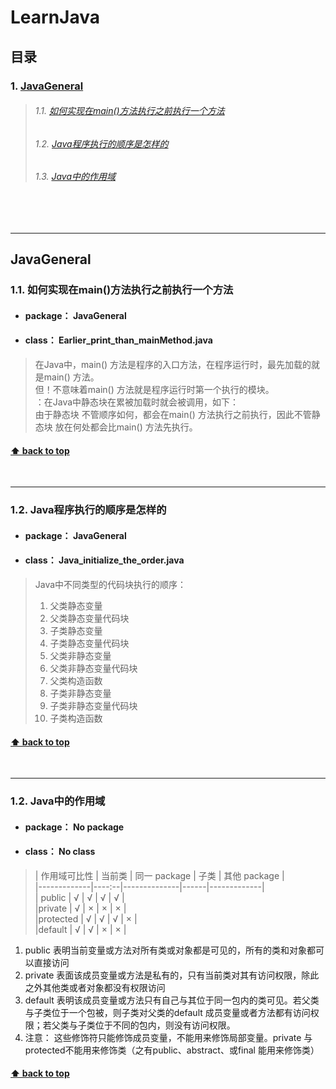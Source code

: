 # LearnJava <a id="LearnJava"></a>
## 目录
### 1. [JavaGeneral](#1)
  >###### 1.1. [如何实现在main()方法执行之前执行一个方法](#1.1)
  >###### 1.2. [Java程序执行的顺序是怎样的](#1.2)
  >###### 1.3. [Java中的作用域](#1.3)

<br>
<br>

---
<a id="1"></a>
## JavaGeneral <br>
<a id="1.1"></a>
### 1.1. 如何实现在main()方法执行之前执行一个方法 <br>
* #### **package：** JavaGeneral</span><br>
* #### **class：** Earlier_print_than_mainMethod.java
> 在Java中，main() 方法是程序的入口方法，在程序运行时，最先加载的就是main() 方法。<br>
> 但！不意味着main() 方法就是程序运行时第一个执行的模块。<br>
> ：在Java中静态块在累被加载时就会被调用，如下：<br>
> 由于静态块 不管顺序如何，都会在main() 方法执行之前执行，因此不管静态块 放在何处都会比main() 方法先执行。

#### [⬆ back to top](#LearnJava)

<br>

---

<a id="1.2"></a>
### 1.2. Java程序执行的顺序是怎样的 <br>
* #### **package：** JavaGeneral</span><br>
* #### **class：** Java_initialize_the_order.java
> Java中不同类型的代码块执行的顺序：<br>
> 1. 父类静态变量<br>
> 2. 父类静态变量代码块<br>
> 3. 子类静态变量<br>
> 4. 子类静态变量代码块<br>
> 5. 父类非静态变量<br>
> 6. 父类非静态变量代码块<br>
> 7. 父类构造函数<br>
> 8. 子类非静态变量<br>
> 9. 子类非静态变量代码块<br>
> 10. 子类构造函数 <br>

#### [⬆ back to top](#LearnJava)

<br>

---

<a id="1.3"></a>
### 1.2. Java中的作用域 <br>
* #### **package：** No package</span><br>
* #### **class：** No class
> | 作用域可比性 | 当前类 | 同一 package | 子类 | 其他 package |<br>
  |-------------|----:--|--------------|------|-------------|<br>
  | public | √ | √ | √ | √ |<br>
  |private | √ | × | × | × |<br>
  |protected | √ | √ | √ | × |<br>
  |default | √ | √ | × | × |<br>
  1. public 表明当前变量或方法对所有类或对象都是可见的，所有的类和对象都可以直接访问
  2. private 表面该成员变量或方法是私有的，只有当前类对其有访问权限，除此之外其他类或者对象都没有权限访问
  3. default 表明该成员变量或方法只有自己与其位于同一包内的类可见。若父类与子类位于一个包被，则子类对父类的default 成员变量或者方法都有访问权限；若父类与子类位于不同的包内，则没有访问权限。
  4. 注意： 这些修饰符只能修饰成员变量，不能用来修饰局部变量。private 与 protected不能用来修饰类（之有public、abstract、或final 能用来修饰类）


#### [⬆ back to top](#LearnJava)

<br>
